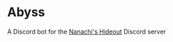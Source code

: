 # Abyss

A Discord bot for the [Nanachi's Hideout](https://disboard.org/server/1204907981112877116) Discord server
